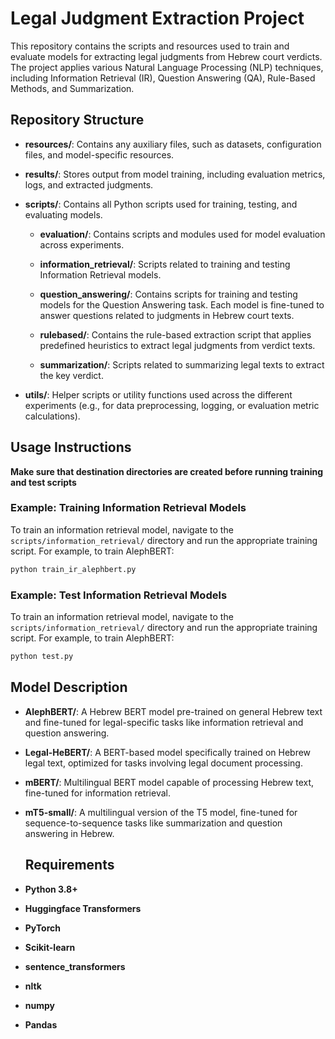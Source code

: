 # Legal Judgment Extraction Project

This repository contains the scripts and resources used to train and evaluate models for extracting legal judgments from Hebrew court verdicts. The project applies various Natural Language Processing (NLP) techniques, including Information Retrieval (IR), Question Answering (QA), Rule-Based Methods, and Summarization.

## Repository Structure

- **resources/**: Contains any auxiliary files, such as datasets, configuration files, and model-specific resources.
  
- **results/**: Stores output from model training, including evaluation metrics, logs, and extracted judgments.

- **scripts/**: Contains all Python scripts used for training, testing, and evaluating models.

  - **evaluation/**: Contains scripts and modules used for model evaluation across experiments.

  - **information_retrieval/**: Scripts related to training and testing Information Retrieval models.

  - **question_answering/**: Contains scripts for training and testing models for the Question Answering task. Each model is fine-tuned to answer questions related to judgments in Hebrew court texts.

  - **rulebased/**: Contains the rule-based extraction script that applies predefined heuristics to extract legal judgments from verdict texts.

  - **summarization/**: Scripts related to summarizing legal texts to extract the key verdict.
    
- **utils/**: Helper scripts or utility functions used across the different experiments (e.g., for data preprocessing, logging, or evaluation metric calculations).

## Usage Instructions

**Make sure that destination directories are created before running training and test scripts**

### Example: Training Information Retrieval Models
To train an information retrieval model, navigate to the `scripts/information_retrieval/` directory and run the appropriate training script. For example, to train AlephBERT:

```bash
python train_ir_alephbert.py
```

### Example: Test Information Retrieval Models
To train an information retrieval model, navigate to the `scripts/information_retrieval/` directory and run the appropriate training script. For example, to train AlephBERT:

```bash
python test.py
```


## Model Description

- **AlephBERT/**: A Hebrew BERT model pre-trained on general Hebrew text and fine-tuned for legal-specific tasks like information retrieval and question answering.
- **Legal-HeBERT/**: A BERT-based model specifically trained on Hebrew legal text, optimized for tasks involving legal document processing.
- **mBERT/**: Multilingual BERT model capable of processing Hebrew text, fine-tuned for information retrieval.
- **mT5-small/**: A multilingual version of the T5 model, fine-tuned for sequence-to-sequence tasks like summarization and question answering in Hebrew.


  ## Requirements

- **Python 3.8+**
- **Huggingface Transformers**
- **PyTorch**
- **Scikit-learn**
- **sentence_transformers**
- **nltk**
- **numpy**
- **Pandas**

